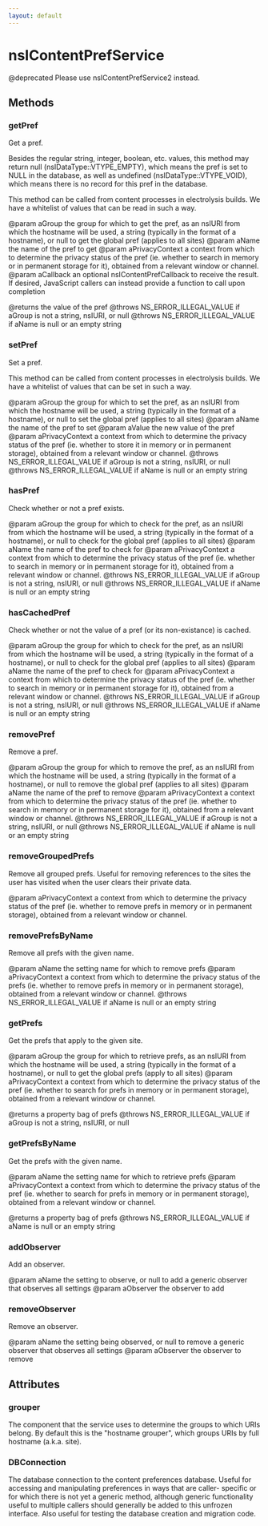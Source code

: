 ```yaml
---
layout: default
---
```


# nsIContentPrefService #

@deprecated Please use nsIContentPrefService2 instead.


## Methods ##

### getPref ###

Get a pref.

Besides the regular string, integer, boolean, etc. values, this method
may return null (nsIDataType::VTYPE_EMPTY), which means the pref is set
to NULL in the database, as well as undefined (nsIDataType::VTYPE_VOID),
which means there is no record for this pref in the database.

This method can be called from content processes in electrolysis builds.
We have a whitelist of values that can be read in such a way.

@param    aGroup      the group for which to get the pref, as an nsIURI
                      from which the hostname will be used, a string
                      (typically in the format of a hostname), or null 
                      to get the global pref (applies to all sites)
@param    aName       the name of the pref to get
@param    aPrivacyContext
                      a context from which to determine the privacy status
                      of the pref (ie. whether to search in memory or in
                      permanent storage for it), obtained from a relevant
                      window or channel.
@param    aCallback   an optional nsIContentPrefCallback to receive the
                      result. If desired, JavaScript callers can instead
                      provide a function to call upon completion

@returns  the value of the pref
@throws   NS_ERROR_ILLEGAL_VALUE if aGroup is not a string, nsIURI, or null
@throws   NS_ERROR_ILLEGAL_VALUE if aName is null or an empty string


### setPref ###

Set a pref.

This method can be called from content processes in electrolysis builds.
We have a whitelist of values that can be set in such a way.

@param    aGroup      the group for which to set the pref, as an nsIURI
                      from which the hostname will be used, a string
                      (typically in the format of a hostname), or null
                      to set the global pref (applies to all sites)
@param    aName       the name of the pref to set
@param    aValue      the new value of the pref
@param    aPrivacyContext
                      a context from which to determine the privacy status
                      of the pref (ie. whether to store it in memory or in
                      permanent storage), obtained from a relevant
                      window or channel.
@throws   NS_ERROR_ILLEGAL_VALUE if aGroup is not a string, nsIURI, or null
@throws   NS_ERROR_ILLEGAL_VALUE if aName is null or an empty string


### hasPref ###

Check whether or not a pref exists.

@param    aGroup      the group for which to check for the pref, as an nsIURI
                      from which the hostname will be used, a string
                      (typically in the format of a hostname), or null
                      to check for the global pref (applies to all sites)
@param    aName       the name of the pref to check for
@param    aPrivacyContext
                      a context from which to determine the privacy status
                      of the pref (ie. whether to search in memory or in
                      permanent storage for it), obtained from a relevant
                      window or channel.
@throws   NS_ERROR_ILLEGAL_VALUE if aGroup is not a string, nsIURI, or null
@throws   NS_ERROR_ILLEGAL_VALUE if aName is null or an empty string


### hasCachedPref ###

Check whether or not the value of a pref (or its non-existance) is cached.

@param    aGroup      the group for which to check for the pref, as an nsIURI
                      from which the hostname will be used, a string
                      (typically in the format of a hostname), or null
                      to check for the global pref (applies to all sites)
@param    aName       the name of the pref to check for
@param    aPrivacyContext
                      a context from which to determine the privacy status
                      of the pref (ie. whether to search in memory or in
                      permanent storage for it), obtained from a relevant
                      window or channel.
@throws   NS_ERROR_ILLEGAL_VALUE if aGroup is not a string, nsIURI, or null
@throws   NS_ERROR_ILLEGAL_VALUE if aName is null or an empty string


### removePref ###

Remove a pref.

@param    aGroup      the group for which to remove the pref, as an nsIURI
                      from which the hostname will be used, a string
                      (typically in the format of a hostname), or null
                      to remove the global pref (applies to all sites) 
@param    aName       the name of the pref to remove
@param    aPrivacyContext
                      a context from which to determine the privacy status
                      of the pref (ie. whether to search in memory or in
                      permanent storage for it), obtained from a relevant
                      window or channel.
@throws   NS_ERROR_ILLEGAL_VALUE if aGroup is not a string, nsIURI, or null
@throws   NS_ERROR_ILLEGAL_VALUE if aName is null or an empty string


### removeGroupedPrefs ###

Remove all grouped prefs.  Useful for removing references to the sites
the user has visited when the user clears their private data.

@param    aPrivacyContext
                      a context from which to determine the privacy status
                      of the pref (ie. whether to remove prefs in memory or
                      in permanent storage), obtained from a relevant
                      window or channel.


### removePrefsByName ###

Remove all prefs with the given name.

@param    aName        the setting name for which to remove prefs
@param    aPrivacyContext
                       a context from which to determine the privacy status
                       of the prefs (ie. whether to remove prefs in memory or
                       in permanent storage), obtained from a relevant
                       window or channel.
@throws   NS_ERROR_ILLEGAL_VALUE if aName is null or an empty string


### getPrefs ###

Get the prefs that apply to the given site.

@param    aGroup      the group for which to retrieve prefs, as an nsIURI
                      from which the hostname will be used, a string
                      (typically in the format of a hostname), or null
                      to get the global prefs (apply to all sites) 
@param    aPrivacyContext
                      a context from which to determine the privacy status
                      of the pref (ie. whether to search for prefs in memory
                      or in permanent storage), obtained from a relevant
                      window or channel.

@returns  a property bag of prefs
@throws   NS_ERROR_ILLEGAL_VALUE if aGroup is not a string, nsIURI, or null


### getPrefsByName ###

Get the prefs with the given name.

@param    aName        the setting name for which to retrieve prefs
@param    aPrivacyContext
                       a context from which to determine the privacy status
                       of the pref (ie. whether to search for prefs in memory
                       or in permanent storage), obtained from a relevant
                       window or channel.

@returns  a property bag of prefs
@throws   NS_ERROR_ILLEGAL_VALUE if aName is null or an empty string


### addObserver ###

Add an observer.

@param    aName       the setting to observe, or null to add
                      a generic observer that observes all settings
@param    aObserver   the observer to add


### removeObserver ###

Remove an observer.

@param    aName       the setting being observed, or null to remove
                      a generic observer that observes all settings
@param    aObserver   the observer to remove


## Attributes ##

### grouper ###

The component that the service uses to determine the groups to which
URIs belong.  By default this is the "hostname grouper", which groups
URIs by full hostname (a.k.a. site).


### DBConnection ###

The database connection to the content preferences database.
Useful for accessing and manipulating preferences in ways that are caller-
specific or for which there is not yet a generic method, although generic
functionality useful to multiple callers should generally be added to this
unfrozen interface.  Also useful for testing the database creation
and migration code.

